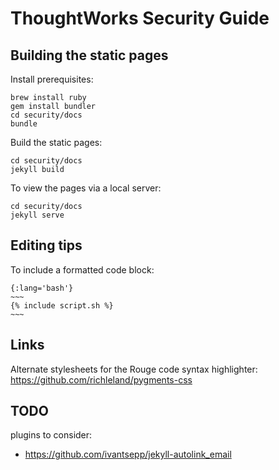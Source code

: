 # ThoughtWorks Security Guide

## Building the static pages

Install prerequisites:

    brew install ruby
    gem install bundler
    cd security/docs
    bundle

Build the static pages:

    cd security/docs
    jekyll build

To view the pages via a local server:

    cd security/docs
    jekyll serve

## Editing tips

To include a formatted code block:

    {:lang='bash'}
    ~~~
    {% include script.sh %}
    ~~~

## Links

Alternate stylesheets for the Rouge code syntax highlighter: https://github.com/richleland/pygments-css

## TODO

plugins to consider:

* https://github.com/ivantsepp/jekyll-autolink_email